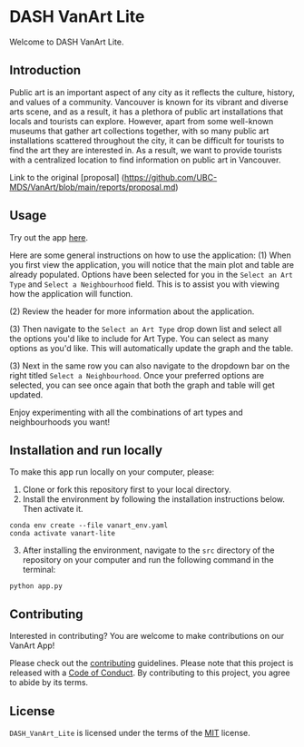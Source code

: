 # DASH VanArt Lite
Welcome to DASH VanArt Lite.

## Introduction

Public art is an important aspect of any city as it reflects the culture, history, and values of a community. Vancouver is known for its vibrant and diverse arts scene, and as a result, it has a plethora of public art installations that locals and tourists can explore. However, apart from some well-known museums that gather art collections together, with so many public art installations scattered throughout the city, it can be difficult for tourists to find the art they are interested in. As a result, we want to provide tourists with a centralized location to find information on public art in Vancouver.

Link to the original [proposal] (https://github.com/UBC-MDS/VanArt/blob/main/reports/proposal.md)
## Usage

Try out the app [here](https://dash-vanart-lite.onrender.com/).

Here are some general instructions on how to use the application:
(1) When you first view the application, you will notice that the main plot and table are already populated. Options have been selected for you in the `Select an Art Type` and `Select a Neighbourhood` field. This is to assist you with viewing how the application will function. 

(2) Review the header for more information about the application.

(3) Then navigate to the `Select an Art Type` drop down list and select all the options you'd like to include for Art Type. You can select as many options as you'd like. This will automatically update the graph and the table. 

(3) Next in the same row you can also navigate to the dropdown bar on the right titled `Select a Neighbourhood`. Once your preferred options are selected, you can see once again that both the graph and table will get updated. 

Enjoy experimenting with all the combinations of art types and neighbourhoods you want!

## Installation and run locally

To make this app run locally on your computer, please:

1. Clone or fork this repository first to your local directory.
2. Install the environment by following the installation instructions below. Then activate it.

```{bash}
conda env create --file vanart_env.yaml
conda activate vanart-lite
```

3. After installing the environment, navigate to the `src` directory of the repository on your computer and run the following command in the terminal:

```{bash}
python app.py
```

## Contributing

Interested in contributing? You are welcome to make contributions on our VanArt App!

Please check out the [contributing](CONTRIBUTING.md) guidelines. Please note that this project is released with a [Code of Conduct](CODE_OF_CONDUCT.md). By contributing to this project, you agree to abide by its terms.

## License

`DASH_VanArt_Lite` is licensed under the terms of the [MIT](LICENSE) license.